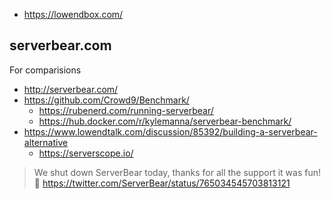 - https://lowendbox.com/

## serverbear.com

For comparisions

- http://serverbear.com/
- https://github.com/Crowd9/Benchmark/
  - https://rubenerd.com/running-serverbear/
  - https://hub.docker.com/r/kylemanna/serverbear-benchmark/
- https://www.lowendtalk.com/discussion/85392/building-a-serverbear-alternative
  - https://serverscope.io/

> We shut down ServerBear today, thanks for all the support it was fun! 🐻
> https://twitter.com/ServerBear/status/765034545703813121

